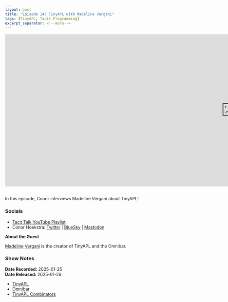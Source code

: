 ```yaml
---
layout: post
title: "Episode 14: TinyAPL with Madeline Vergani"
tags: [TinyAPL, Tacit Programming]
excerpt_separator: <!--more-->
---
```


<center>
<iframe width="1500" height="500" src="https://www.youtube.com/embed/iQ7mnodrclY?si=7fUezjIwohBAV2P_"
                title="YouTube video player" frameborder="0"
                allow="accelerometer; autoplay; clipboard-write; encrypted-media; gyroscope; picture-in-picture; web-share"
                referrerpolicy="strict-origin-when-cross-origin" allowfullscreen></iframe>
</center>

<br>In this episode, Conor interviews Madeline Vergani about TinyAPL!

<!--more-->

### Socials

* [Tacit Talk YouTube Playlist](https://www.youtube.com/playlist?list=PLVFrD1dmDdvenJhYti3HomLRkC4_Y9AXA)
* Conor Hoekstra: [Twitter](https://twitter.com/code_report) \| [BlueSky](https://bsky.app/profile/codereport.bsky.social) \| [Mastodon](https://mastodon.social/@code_report)

**About the Guest**

[Madeline](https://x.com/madelinevergani) [Vergani](https://mastodon.social/@RubenVerg@functional.cafe) is the creator of TinyAPL and the Omnibar.

### Show Notes

**Date Recorded:** 2025-01-25 <br>
**Date Released:** 2025-01-26 <br>

* [TinyAPL](https://tinyapl.rubenverg.com/)
* [Omnibar](https://omnibar.rubenverg.com/?ig=true&in=true)
* [TinyAPL Combinators](https://tinyapl.rubenverg.com/docs/info/combinators)